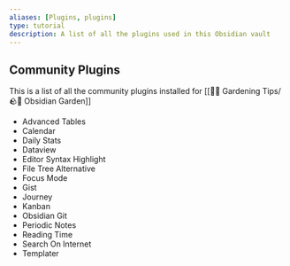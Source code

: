 ```yaml
---
aliases: [Plugins, plugins]
type: tutorial
description: A list of all the plugins used in this Obsidian vault
---
```


## Community Plugins
This is a list of all the community plugins installed for [[👩‍🌾 Gardening Tips/🪨🌱 Obsidian Garden]]

- Advanced Tables
- Calendar
- Daily Stats
- Dataview
- Editor Syntax Highlight
-  File Tree Alternative
-  Focus Mode
-  Gist
-  Journey
-  Kanban
-  Obsidian Git
-  Periodic Notes
-  Reading Time
-  Search On Internet
-  Templater